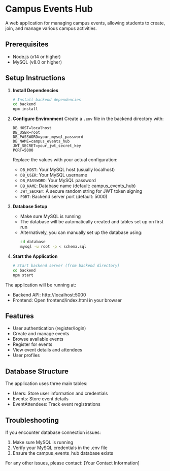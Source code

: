 # Campus Events Hub

A web application for managing campus events, allowing students to create, join, and manage various campus activities.

## Prerequisites

- Node.js (v14 or higher)
- MySQL (v8.0 or higher)

## Setup Instructions

1. **Install Dependencies**
   ```bash
   # Install backend dependencies
   cd backend
   npm install
   ```

2. **Configure Environment**
   Create a `.env` file in the backend directory with:
   ```
   DB_HOST=localhost
   DB_USER=root
   DB_PASSWORD=your_mysql_password
   DB_NAME=campus_events_hub
   JWT_SECRET=your_jwt_secret_key
   PORT=5000
   ```
   Replace the values with your actual configuration:
   - `DB_HOST`: Your MySQL host (usually localhost)
   - `DB_USER`: Your MySQL username
   - `DB_PASSWORD`: Your MySQL password
   - `DB_NAME`: Database name (default: campus_events_hub)
   - `JWT_SECRET`: A secure random string for JWT token signing
   - `PORT`: Backend server port (default: 5000)

3. **Database Setup**
   - Make sure MySQL is running
   - The database will be automatically created and tables set up on first run
   - Alternatively, you can manually set up the database using:
     ```bash
     cd database
     mysql -u root -p < schema.sql
     ```

4. **Start the Application**
   ```bash
   # Start backend server (from backend directory)
   cd backend
   npm start
   ```

The application will be running at:
- Backend API: http://localhost:5000
- Frontend: Open frontend/index.html in your browser

## Features

- User authentication (register/login)
- Create and manage events
- Browse available events
- Register for events
- View event details and attendees
- User profiles

## Database Structure

The application uses three main tables:
- Users: Store user information and credentials
- Events: Store event details
- EventAttendees: Track event registrations

## Troubleshooting

If you encounter database connection issues:
1. Make sure MySQL is running
2. Verify your MySQL credentials in the .env file
3. Ensure the campus_events_hub database exists

For any other issues, please contact: [Your Contact Information] 